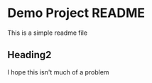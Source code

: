 # Demo Project README

This is a simple readme file

## Heading2

I hope this isn't much of a problem